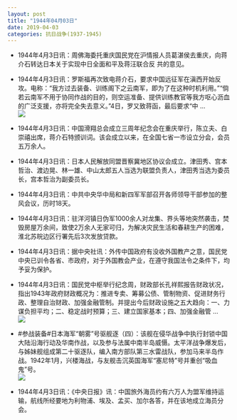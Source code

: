 ```yaml
---
layout: post
title: "1944年04月03日"
date: 2019-04-03
categories: 抗日战争(1937-1945)
---
```


<meta name="referrer" content="no-referrer" />

- 1944年4月3日讯：周佛海委托重庆国民党在沪情报人员葛湛侯去重庆，向蒋介石转达日本关于实现中日全面和平及蒋汪联合反 共的意见。 

- 1944年4月3日讯：罗斯福再次致电蒋介石，要求中国远征军在滇西开始反攻。电称：“我方过去装备、训练阁下之云南军，即为了在这种时机利用。”“倘若云南军不用于协同作战的目的，则空运准备、提供训练教官等我方呕心沥血的广泛支援，亦将完全失去意义。”4日，罗又致蒋函，最后要求“中 ... <br/><img src="https://wx2.sinaimg.cn/large/aca367d8ly1g1pqv2ok4lj20c80900sr.jpg" />

- 1944年4月3日讯：中国滑翔总会成立三周年纪念会在重庆举行，陈立夫、白崇禧出席，蒋介石特颁训词。该会成立以来，在全国七省一市设立分会，会员五万余人。 

- 1944年4月3日讯：日本人民解放同盟晋察冀地区协议会成立。津田秀、宫本哲治、渡边晃、林一雄、中山太郎五人当选为联盟负责人，津田秀当选为委员长，宫本哲治为副委员长。 

- 1944年4月3日讯：中共中央华中局和新四军军部召开各师领导干部参加的整风会议，历时18天。 

- 1944年4月3日讯：驻洋河镇日伪军1000余人对龙集、界头等地突然袭击，焚毁房屋万余间，致使2万余人无家可归，为解决灾民生活和春耕生产的困难，淮北苏皖边区行署先后3次发放贷款。 

- 1944年4月3日讯：据中央社讯：外传中国政府有没收外国教产之意，国民党中央已训令各省、市政府，对于外国教会产业，在遵守我国法令之条件下，均予妥为保护。 

- 1944年4月3日讯：国民党中枢举行纪念周，财政部长孔祥熙报告财政状况，指出1943年政府财政概况为：推进专卖、筹募公债、管制物资、促进财务行政、整理自治财政、加强金融管制。并提出今后财政设施之五大趋向：一、力谋负担平均；二、稳定战时预算；三、建立国家基本；四、加强金融管 ... <br/><img src="https://wx3.sinaimg.cn/large/aca367d8ly1g1p9ine8oij20c8090dfv.jpg" />

- #参战装备#日本海军“朝雾”号驱舰逐（四）：该舰在侵华战争中执行封锁中国大陆沿海行动及华南作战，以及参与法属中南半岛威慑。太平洋战争爆发后，与姊妹舰组成第二十驱逐队，编入南方部队第三水雷战队，参加马来半岛作战。1942年1月，兴楼海战，与友舰击沉英国海军“塞尼特”号并重创“吸血鬼”号。 <br/><img src="https://wx1.sinaimg.cn/large/aca367d8ly1g1p7sko4xgj20dc0a0jtb.jpg" />

- 1944年4月3日讯：《中央日报》讯：中国旅外海员约有六万人为盟军维持运输，航线所经要地为利物浦、埃及、孟买、加尔各答，并在该地成立海员分会。 

